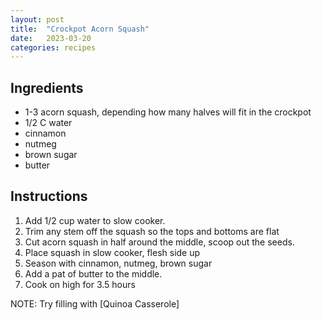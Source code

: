```yaml
---
layout: post
title:  "Crockpot Acorn Squash"
date:   2023-03-20
categories: recipes
---
```

Ingredients
--
* 1-3 acorn squash, depending how many halves will fit in the crockpot
* 1/2 C water
* cinnamon
* nutmeg
* brown sugar
* butter

Instructions
--
1. Add 1/2 cup water to slow cooker.
2. Trim any stem off the squash so the tops and bottoms are flat
3. Cut acorn squash in half around the middle, scoop out the seeds.
4. Place squash in slow cooker, flesh side up
5. Season with cinnamon, nutmeg, brown sugar
6. Add a pat of butter to the middle.
7. Cook on high for 3.5 hours

NOTE: Try filling with [Quinoa Casserole] 